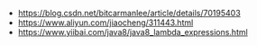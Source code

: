 * https://blog.csdn.net/bitcarmanlee/article/details/70195403
* https://www.aliyun.com/jiaocheng/311443.html
* https://www.yiibai.com/java8/java8_lambda_expressions.html